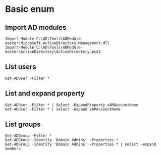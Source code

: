 # Basic enum

## Import AD modules

```
Import-Module C:\AD\Tools\ADModule-master\Microsoft.ActiveDirectory.Management.dll
Import-Module C:\AD\Tools\ADModule-master\ActiveDirectory\ActiveDirectory.psd1
```

## List users

```
Get-ADUser -Filter *
```

## List and expand property

```
Get-ADUser -Filter * | Select -ExpandProperty sAMAccountName
Get-ADUser -Filter * | select -expand sAMAccountName
```

## List groups

```
Get-ADGroup -Filter *
Get-ADGroup -Identity 'Domain Admins' -Properties *
Get-ADGroup -Identity 'Domain Admins' -Properties * | select -expand members
```
